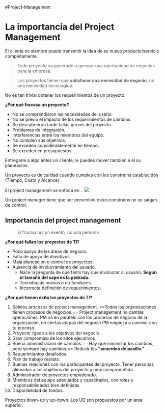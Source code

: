 #Project-Management 

# La importancia del Project Management
El cliente no siempre puede transmitir la idea de su nuevo producto/servicio completamente.

> Todo proyecto va generado a generar una oportunidad de negocios para la empresa.

> Los proyectos tienen que **satisfacer una necesidad de negocio**, no una necesidad tecnológica.

No es tan trivial obtener los requerimientos de un proyecto.

**¿Por qué fracasa un proyecto?**
- No se comprendieron las necesidades del usario.
- No se previó el impacto de los requerimientos de cambios.
- Se descubrieron tarde fallas graves del proyecto.
- Problemas de integración.
- Interferencias entre los miembros del equipo.
- No cumplen sus objetivos.
- Se exceden considerablemente en tiempo.
- Se exceden en presupuestos.

Entregarle a algo antes un cliente, le puedes mover también a él su planeación.

Un proyecto es de calidad cuando cumples con los constrains establecidos (Tiempo, Costo y Alcance)

El project management se enfoca en...
![](https://i.imgur.com/MEyg7mm.png)

Un project manager tiene que ser preventivo estos constrains no se salgan de control.

## Importancia del project management


> El fracaso es un evento, no una persona

**¿Por qué fallan los proyectos de TI?**
- Poco apoyo de las áreas de negocio.
- Falta de apoyo de directivos.
- Mala planeación o control de proyectos. 
- Ausencia de involucramiento del usuario.
	- Nace la pregunta de qué tanto hay que involucrar al usuario. **Según el tamaño del sapo es la pedrada.**
	- Tecnologías nuevas o no familiares
	- Incorrecta definición de requerimientos.

**¿Por qué tienen éxito los proyectos de TI?**
1. Sólidos procesos de project management. ==Todos las organizaciones tienen procesos de negocios.== Project management no cambia operaciones. PM va en paralelo con los procesos de negocio de la organización, en ciertas etapas del negocio PM empieza a convivir con tu proceso.	
2. Proyecto ligado a los objetivos del negocio.
3. Gran compromiso de los altos ejecutivos
4. Buena administración de cambios. ==Hay que minimizar los cambios, pero siempre hay cambios.== Reducir los **"acuerdos de pasillo."**
5. Requerimientos detallados.
6. Plan de trabajo realista.
7. Buenas relaciones con los participantes del proyecto. Tener personas alineadas a los objetivos del proyecto y muy comprometida.
8. Administrador de proyectos empoderado.
9. Miembros del equipo adecuados y capacitados, con roles y responsabilidades bien definidas. 
10. Disponibilidad de fondos.

Proyectos down-up y up-down. Los UD son propuestos por un área superior.


